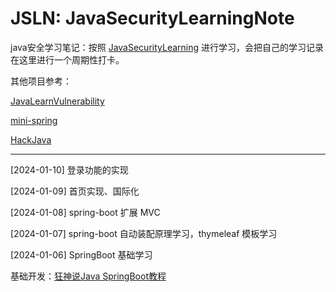 # JSLN: JavaSecurityLearningNote
java安全学习笔记：按照 [JavaSecurityLearning](https://github.com/10cks/JavaSecurityLearning) 进行学习，会把自己的学习记录在这里进行一个周期性打卡。

其他项目参考：

[JavaLearnVulnerability](https://github.com/SummerSec/JavaLearnVulnerability)

[mini-spring](https://github.com/DerekYRC/mini-spring?tab=readme-ov-file)

[HackJava](https://github.com/HackJava/HackJava?tab=readme-ov-file)

---

[2024-01-10] 登录功能的实现

[2024-01-09] 首页实现、国际化

[2024-01-08] spring-boot 扩展 MVC

[2024-01-07] spring-boot 自动装配原理学习，thymeleaf 模板学习

[2024-01-06] SpringBoot 基础学习

基础开发：[狂神说Java SpringBoot教程](https://www.bilibili.com/video/BV1PE411i7CV)
